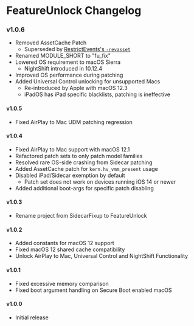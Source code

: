 FeatureUnlock Changelog
======================
### v1.0.6
- Removed AssetCache Patch
  - Superseded by [RestrictEvents's `-revasset`](https://github.com/acidanthera/RestrictEvents)
- Renamed MODULE_SHORT to "fu_fix"
- Lowered OS requirement to macOS Sierra
  - NightShift introduced in 10.12.4
- Improved OS performance during patching
- Added Universal Control unlocking for unsupported Macs
  - Re-introduced by Apple with macOS 12.3
  - iPadOS has iPad specific blacklists, patching is ineffective

#### v1.0.5
- Fixed AirPlay to Mac UDM patching regression

#### v1.0.4
- Fixed AirPlay to Mac support with macOS 12.1
- Refactored patch sets to only patch model families
- Resolved rare OS-side crashing from Sidecar patching
- Added AssetCache patch for `kern.hv_vmm_present` usage
- Disabled iPad/Sidecar exemption by default
  - Patch set does not work on devices running iOS 14 or newer
- Added additional boot-args for specific patch disabling

#### v1.0.3
- Rename project from SidecarFixup to FeatureUnlock

#### v1.0.2
- Added constants for macOS 12 support
- Fixed macOS 12 shared cache compatibility
- Unlock AirPlay to Mac, Universal Control and NightShift Functionality

#### v1.0.1
- Fixed excessive memory comparison
- Fixed boot argument handling on Secure Boot enabled macOS

#### v1.0.0
- Initial release
